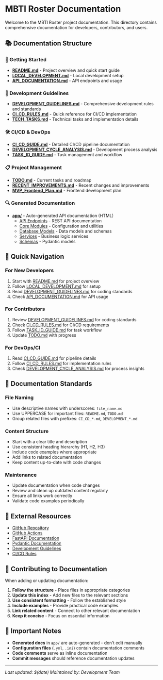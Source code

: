 # MBTI Roster Documentation

Welcome to the MBTI Roster project documentation. This directory contains comprehensive documentation for developers, contributors, and users.

## 📚 Documentation Structure

### 🚀 Getting Started
- **[README.md](../README.md)** - Project overview and quick start guide
- **[LOCAL_DEVELOPMENT.md](../LOCAL_DEVELOPMENT.md)** - Local development setup
- **[API_DOCUMENTATION.md](../API_DOCUMENTATION.md)** - API endpoints and usage

### 🔧 Development Guidelines
- **[DEVELOPMENT_GUIDELINES.md](../DEVELOPMENT_GUIDELINES.md)** - Comprehensive development rules and standards
- **[CI_CD_RULES.md](../CI_CD_RULES.md)** - Quick reference for CI/CD implementation
- **[TECH_TASKS.md](../TECH_TASKS.md)** - Technical tasks and implementation details

### 🛠️ CI/CD & DevOps
- **[CI_CD_GUIDE.md](../CI_CD_GUIDE.md)** - Detailed CI/CD pipeline documentation
- **[DEVELOPMENT_CYCLE_ANALYSIS.md](../DEVELOPMENT_CYCLE_ANALYSIS.md)** - Development process analysis
- **[TASK_ID_GUIDE.md](../TASK_ID_GUIDE.md)** - Task management and workflow

### 📋 Project Management
- **[TODO.md](../TODO.md)** - Current tasks and roadmap
- **[RECENT_IMPROVEMENTS.md](../RECENT_IMPROVEMENTS.md)** - Recent changes and improvements
- **[MVP_Frontend_Plan.md](../MVP_Frontend_Plan.md)** - Frontend development plan

### 🔍 Generated Documentation
- **[app/](app/)** - Auto-generated API documentation (HTML)
  - [API Endpoints](app/api/) - REST API documentation
  - [Core Modules](app/core/) - Configuration and utilities
  - [Database Models](app/database/) - Data models and schemas
  - [Services](app/services/) - Business logic services
  - [Schemas](app/schemas/) - Pydantic models

## 🎯 Quick Navigation

### For New Developers
1. Start with [README.md](../README.md) for project overview
2. Follow [LOCAL_DEVELOPMENT.md](../LOCAL_DEVELOPMENT.md) for setup
3. Read [DEVELOPMENT_GUIDELINES.md](../DEVELOPMENT_GUIDELINES.md) for coding standards
4. Check [API_DOCUMENTATION.md](../API_DOCUMENTATION.md) for API usage

### For Contributors
1. Review [DEVELOPMENT_GUIDELINES.md](../DEVELOPMENT_GUIDELINES.md) for coding standards
2. Check [CI_CD_RULES.md](../CI_CD_RULES.md) for CI/CD requirements
3. Follow [TASK_ID_GUIDE.md](../TASK_ID_GUIDE.md) for task workflow
4. Update [TODO.md](../TODO.md) with progress

### For DevOps/CI
1. Read [CI_CD_GUIDE.md](../CI_CD_GUIDE.md) for pipeline details
2. Follow [CI_CD_RULES.md](../CI_CD_RULES.md) for implementation rules
3. Check [DEVELOPMENT_CYCLE_ANALYSIS.md](../DEVELOPMENT_CYCLE_ANALYSIS.md) for process insights

## 📖 Documentation Standards

### File Naming
- Use descriptive names with underscores: `file_name.md`
- Use UPPERCASE for important files: `README.md`, `TODO.md`
- Group related files with prefixes: `CI_CD_*.md`, `DEVELOPMENT_*.md`

### Content Structure
- Start with a clear title and description
- Use consistent heading hierarchy (H1, H2, H3)
- Include code examples where appropriate
- Add links to related documentation
- Keep content up-to-date with code changes

### Maintenance
- Update documentation when code changes
- Review and clean up outdated content regularly
- Ensure all links work correctly
- Validate code examples periodically

## 🔗 External Resources

- [GitHub Repository](https://github.com/Linnnnberg/16TypeDatabaseCN)
- [GitHub Actions](https://github.com/Linnnnberg/16TypeDatabaseCN/actions)
- [FastAPI Documentation](https://fastapi.tiangolo.com/)
- [Pydantic Documentation](https://pydantic-docs.helpmanual.io/)
- [Development Guidelines](../DEVELOPMENT_GUIDELINES.md)
- [CI/CD Rules](../CI_CD_RULES.md)

## 📝 Contributing to Documentation

When adding or updating documentation:

1. **Follow the structure** - Place files in appropriate categories
2. **Update this index** - Add new files to the relevant sections
3. **Use consistent formatting** - Follow the established style
4. **Include examples** - Provide practical code examples
5. **Link related content** - Connect to other relevant documentation
6. **Keep it concise** - Focus on essential information

## 🚨 Important Notes

- **Generated docs** in `app/` are auto-generated - don't edit manually
- **Configuration files** (`.yml`, `.ini`) contain documentation comments
- **Code comments** serve as inline documentation
- **Commit messages** should reference documentation updates

---

*Last updated: $(date)*
*Maintained by: Development Team*

